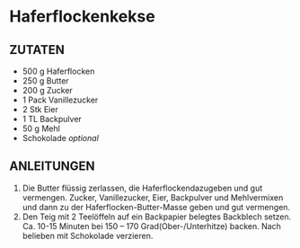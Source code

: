 # Haferflockenkekse



## ZUTATEN

* 500 g Haferflocken
* 250 g Butter
* 200 g Zucker
* 1 Pack Vanillezucker
* 2 Stk Eier
* 1 TL Backpulver
* 50 g Mehl
* Schokolade _optional_


## ANLEITUNGEN

1. Die Butter flüssig zerlassen, die Haferflockendazugeben und gut vermengen. Zucker, Vanillezucker, Eier, Backpulver und Mehlvermixen und dann zu der Haferflocken-Butter-Masse geben und gut vermengen.
2. Den Teig mit 2 Teelöffeln auf ein Backpapier belegtes Backblech setzen. Ca. 10-15 Minuten bei 150 – 170 Grad(Ober-/Unterhitze) backen. Nach belieben mit Schokolade verzieren.
